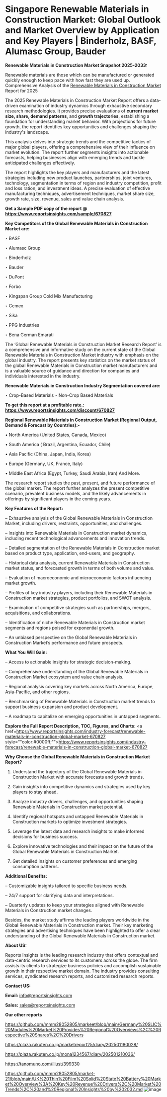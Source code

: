 # Singapore Renewable Materials in Construction Market: Global Outlook and Market Overview by Application and Key Players | Binderholz, BASF, Alumasc Group, Bauder

<strong>Renewable Materials in Construction Market Snapshot 2025-2033:</strong>

Renewable materials are those which can be manufactured or generated quickly enough to keep pace with how fast they are used up. Comprehensive Analysis of the <a href=https://www.reportsinsights.com/sample/670827>Renewable Materials in Construction Market</a> Report for 2025

The 2025 Renewable Materials in Construction Market Report offers a data-driven examination of industry dynamics through exhaustive secondary research methodologies. It provides precise evaluations of <strong>current market size, share, demand patterns</strong>, and <strong>growth trajectories</strong>, establishing a foundation for understanding market behavior. With projections for future growth, the report identifies key opportunities and challenges shaping the industry's landscape.

This analysis delves into strategic trends and the competitive tactics of major global players, offering a comprehensive view of their influence on market evolution. The report further segments insights into actionable forecasts, helping businesses align with emerging trends and tackle anticipated challenges effectively.

The report highlights the key players and manufacturers and the latest strategies including new product launches, partnerships, joint ventures, technology, segmentation in terms of region and industry competition, profit and loss ration, and investment ideas. A precise evaluation of effective manufacturing techniques, advertisement techniques, market share size, growth rate, size, revenue, sales and value chain analysis.

<strong>Get a Sample PDF copy of the report @ <a href=https://www.reportsinsights.com/sample/670827 style=color:#0000ff;>https://www.reportsinsights.com/sample/670827</a></strong>

<strong>Key Competitors of the Global Renewable Materials in Construction Market are:</strong>

‣ BASF

‣ Alumasc Group

‣ Binderholz

‣ Bauder

‣ DuPont

‣ Forbo

‣ Kingspan Group Cold Mix Manufacturing

‣ Cemex

‣ Sika

‣ PPG Industries

‣ Bena German Emarati

The ‘Global Renewable Materials in Construction Market Research Report’ is a comprehensive and informative study on the current state of the Global Renewable Materials in Construction Market industry with emphasis on the global industry. The report presents key statistics on the market status of the global Renewable Materials in Construction market manufacturers and is a valuable source of guidance and direction for companies and individuals interested in the industry.

<strong>Renewable Materials in Construction Industry Segmentation covered are:</strong>

‣ Crop-Based Materials
‣ Non-Crop Based Materials

<strong>To get this report at a profitable rate.: <a href=https://www.reportsinsights.com/discount/670827 style=color:#0000ff;>https://www.reportsinsights.com/discount/670827</a></strong>

<strong>Regional Renewable Materials in Construction Market (Regional Output, Demand &amp; Forecast by Countries):-</strong>

• North America (United States, Canada, Mexico)

• South America ( Brazil, Argentina, Ecuador, Chile)

• Asia Pacific (China, Japan, India, Korea)

• Europe (Germany, UK, France, Italy)

• Middle East Africa (Egypt, Turkey, Saudi Arabia, Iran) And More.

The research report studies the past, present, and future performance of the global market. The report further analyzes the present competitive scenario, prevalent business models, and the likely advancements in offerings by significant players in the coming years.

<strong>Key Features of the Report:</strong>

– Exhaustive analysis of the Global Renewable Materials in Construction Market, including drivers, restraints, opportunities, and challenges.

– Insights into Renewable Materials in Construction market dynamics, including recent technological advancements and innovation trends.

– Detailed segmentation of the Renewable Materials in Construction market based on product type, application, end-users, and geography.

– Historical data analysis, current Renewable Materials in Construction market status, and forecasted growth in terms of both volume and value.

– Evaluation of macroeconomic and microeconomic factors influencing market growth.

– Profiles of key industry players, including their Renewable Materials in Construction market strategies, product portfolios, and SWOT analysis.

– Examination of competitive strategies such as partnerships, mergers, acquisitions, and collaborations.

– Identification of niche Renewable Materials in Construction market segments and regions poised for exponential growth.

– An unbiased perspective on the Global Renewable Materials in Construction Market’s performance and future prospects.

<strong>What You Will Gain:</strong>

– Access to actionable insights for strategic decision-making.

– Comprehensive understanding of the Global Renewable Materials in Construction Market ecosystem and value chain analysis.

– Regional analysis covering key markets across North America, Europe, Asia-Pacific, and other regions.

– Benchmarking of Renewable Materials in Construction market trends to support business expansion and product development.

– A roadmap to capitalize on emerging opportunities in untapped segments.

<strong>Explore the Full Report Description, TOC, Figures, and Charts:</strong>
<a href=https://www.reportsinsights.com/industry-forecast/renewable-materials-in-construction-global-market-670827 style=""color:#0000ff;"">https://www.reportsinsights.com/industry-forecast/renewable-materials-in-construction-global-market-670827</a>

<strong>Why Choose the Global Renewable Materials in Construction Market Report?</strong>

1. Understand the trajectory of the Global Renewable Materials in Construction Market with accurate forecasts and growth trends.

2. Gain insights into competitive dynamics and strategies used by key players to stay ahead.

3. Analyze industry drivers, challenges, and opportunities shaping Renewable Materials in Construction market potential.

4. Identify regional hotspots and untapped Renewable Materials in Construction markets to optimize investment strategies.

5. Leverage the latest data and research insights to make informed decisions for business success.

6. Explore innovative technologies and their impact on the future of the Global Renewable Materials in Construction Market.

7. Get detailed insights on customer preferences and emerging consumption patterns.

<strong>Additional Benefits:</strong>

– Customizable insights tailored to specific business needs.

– 24/7 support for clarifying data and interpretations.

– Quarterly updates to keep your strategies aligned with Renewable Materials in Construction market changes.

Besides, the market study affirms the leading players worldwide in the Global Renewable Materials in Construction market. Their key marketing strategies and advertising techniques have been highlighted to offer a clear understanding of the Global Renewable Materials in Construction market.

<strong><strong>About US</strong>:</strong>

Reports Insights is the leading research industry that offers contextual and data-centric research services to its customers across the globe. The firm assists its clients to strategize business policies and accomplish sustainable growth in their respective market domain. The industry provides consulting services, syndicated research reports, and customized research reports.

<strong>Contact US:</strong>

<p class=><b>Email:</b> <a href=mailto:info@reportsinsights.com>info@reportsinsights.com</a></p>
<p class=><b>Sales:</b> <a href=mailto:sales@reportsinsights.com>sales@reportsinsights.com</a></p>

<strong>Our other reports</strong>

<a href=https://github.com/mmm28052805/markeet/blob/main/Germany%20SLIC%20Modules%20Market%20Provides%20Regional%20Overviews%2C%20Respective%20Shares%2C%20Drivers>https://github.com/mmm28052805/markeet/blob/main/Germany%20SLIC%20Modules%20Market%20Provides%20Regional%20Overviews%2C%20Respective%20Shares%2C%20Drivers</a>

<a href=https://plaza.rakuten.co.jp/marketreport25/diary/202501180028/>https://plaza.rakuten.co.jp/marketreport25/diary/202501180028/</a>

<a href=https://plaza.rakuten.co.jp/mona1234567/diary/202501210036/>https://plaza.rakuten.co.jp/mona1234567/diary/202501210036/</a>

<a href=https://tanomuno.com/illust/399330>https://tanomuno.com/illust/399330</a>

<a href=https://github.com/mmm28052805/market-21/blob/main/UK%20Thin%20Film%20Solid%20State%20Battery%20Market%20Overview%3A%20Key%20Revenue%20Drivers%2C%20Market%20Trends%2C%20and%20Regional%20Insights%20by%202032.md>https://github.com/mmm28052805/market-21/blob/main/UK%20Thin%20Film%20Solid%20State%20Battery%20Market%20Overview%3A%20Key%20Revenue%20Drivers%2C%20Market%20Trends%2C%20and%20Regional%20Insights%20by%202032.md</a>
![image](https://github.com/user-attachments/assets/d7126be4-c356-451f-800a-367d250d937f)
